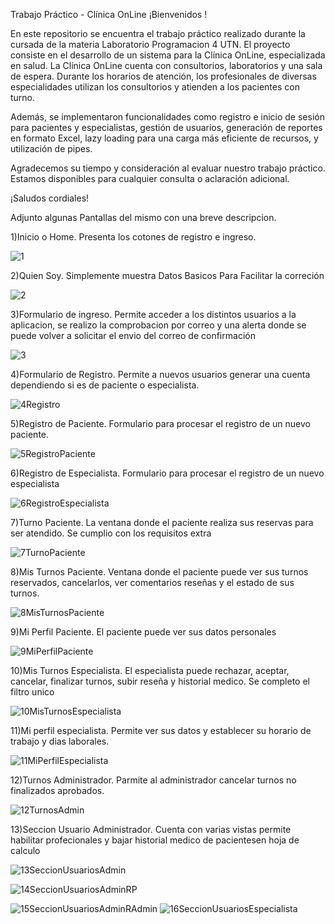 Trabajo Práctico - Clínica OnLine
¡Bienvenidos !

En este repositorio se encuentra el trabajo práctico realizado durante la cursada de la materia Laboratorio Programacion 4 UTN.
El proyecto consiste en el desarrollo de un sistema para la Clínica OnLine, especializada en salud.
La Clínica OnLine cuenta con consultorios, laboratorios y una sala de espera. Durante los horarios de atención, los profesionales de diversas especialidades utilizan los consultorios y atienden a los pacientes con turno.

Además, se implementaron funcionalidades como registro e inicio de sesión para pacientes y especialistas, gestión de usuarios, generación de reportes en formato Excel, lazy loading para una carga más eficiente de recursos, y utilización de pipes.

Agradecemos su tiempo y consideración al evaluar nuestro trabajo práctico. Estamos disponibles para cualquier consulta o aclaración adicional.

¡Saludos cordiales!

Adjunto algunas Pantallas del mismo con una breve descripcion.

1)Inicio o Home. Presenta los cotones de registro e ingreso.

![1](https://github.com/nostro22/TpClinica2023Lab4/assets/63791153/02fd31ba-613d-49dc-b7b7-8b89c0fbbd7d)

2)Quien Soy. Simplemente muestra Datos Basicos Para Facilitar la correción

![2](https://github.com/nostro22/TpClinica2023Lab4/assets/63791153/5e0b84e8-6b83-44f8-a14e-e4446110b6e3)

3)Formulario de ingreso. Permite acceder a los distintos usuarios a la aplicacion, se realizo la comprobacion por correo y una alerta donde se puede volver a solicitar el envio del correo de confirmación

![3](https://github.com/nostro22/TpClinica2023Lab4/assets/63791153/781844ab-936f-466b-842c-d47edc652742)

4)Formulario de Registro. Permite a nuevos usuarios generar una cuenta dependiendo si es de paciente o especialista.

![4Registro](https://github.com/nostro22/TpClinica2023Lab4/assets/63791153/594d7c3e-ebd6-4e2e-8c2e-cd1e0c964d48)

5)Registro de Paciente. Formulario para procesar el registro de un nuevo paciente.

![5RegistroPaciente](https://github.com/nostro22/TpClinica2023Lab4/assets/63791153/6c364b09-4091-4684-a9aa-165beff91561)

6)Registro de Especialista. Formulario para procesar el registro de un nuevo especialista

![6RegistroEspecialista](https://github.com/nostro22/TpClinica2023Lab4/assets/63791153/55cfb68b-de24-4eeb-8420-6bbc279e2eac)

7)Turno Paciente. La ventana donde el paciente realiza sus reservas para ser atendido. Se cumplio con los requisitos extra

![7TurnoPaciente](https://github.com/nostro22/TpClinica2023Lab4/assets/63791153/9b4a3be8-244c-42d4-abe8-69578650cfe4)

8)Mis Turnos Paciente. Ventana donde el paciente puede ver sus turnos reservados, cancelarlos, ver comentarios reseñas y el estado de sus turnos.

![8MisTurnosPaciente](https://github.com/nostro22/TpClinica2023Lab4/assets/63791153/22efa7be-f09a-47c0-a217-63e9bcbf5ee9)

9)Mi Perfil Paciente. El paciente puede ver sus datos personales

![9MiPerfilPaciente](https://github.com/nostro22/TpClinica2023Lab4/assets/63791153/32a3b4ca-9cf9-4f03-a8d3-006cc04c15ec)

10)Mis Turnos Especialista. El especialista puede rechazar, aceptar, cancelar, finalizar turnos, subir reseña y historial medico. Se completo el  filtro unico

![10MisTurnosEspecialista](https://github.com/nostro22/TpClinica2023Lab4/assets/63791153/e1954498-c17a-4276-a26d-e438c29dba3b)

11)Mi perfil especialista. Permite ver sus datos y establecer su horario de trabajo y dias laborales.

![11MiPerfilEspecialista](https://github.com/nostro22/TpClinica2023Lab4/assets/63791153/e01015ff-f81c-4979-aca3-0af2019aa3e4)

12)Turnos Administrador. Parmite al administrador cancelar turnos no finalizados aprobados. 

![12TurnosAdmin](https://github.com/nostro22/TpClinica2023Lab4/assets/63791153/d09584df-fd0e-4cda-806d-71563f222df5)

13)Seccion Usuario Administrador. Cuenta con varias vistas permite habilitar profecionales y bajar historial medico de pacientesen hoja de calculo

![13SeccionUsuariosAdmin](https://github.com/nostro22/TpClinica2023Lab4/assets/63791153/fa27d349-db8b-4d01-af62-fa6d0e5b9e88)

![14SeccionUsuariosAdminRP](https://github.com/nostro22/TpClinica2023Lab4/assets/63791153/e26ff3d1-a705-493e-b45f-6f9261efc98e)

![15SeccionUsuariosAdminRAdmin](https://github.com/nostro22/TpClinica2023Lab4/assets/63791153/8d3d5b84-9cc2-4750-9063-c953405a9584)
![16SeccionUsuariosEspecialista](https://github.com/nostro22/TpClinica2023Lab4/assets/63791153/2f60e14c-bbea-4bf5-8cec-4060ba5b7575)






